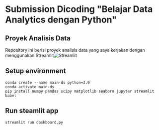 # Submission Dicoding "Belajar Data Analytics dengan Python"
## Proyek Analisis Data
Repository ini berisi proyek analisis data yang saya kerjakan dengan menggunakan Streamlit![Streamlit](https://seeklogo.com/images/S/streamlit-logo-1A3B208AE4-seeklogo.com.png)

## Setup environment
```
conda create --name main-ds python=3.9
conda activate main-ds
pip install numpy pandas scipy matplotlib seaborn jupyter streamlit babel
```
## Run steamlit app
```
streamlit run dashboard.py                           
```
